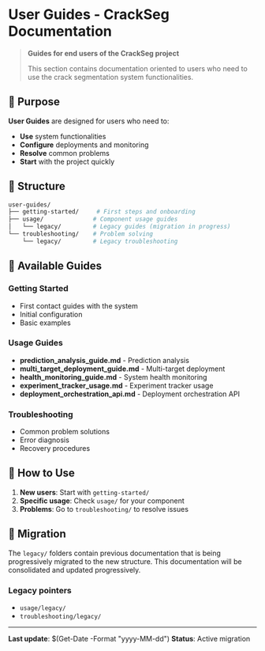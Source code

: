 # User Guides - CrackSeg Documentation

> **Guides for end users of the CrackSeg project**
>
> This section contains documentation oriented to users who need to use the crack segmentation
> system functionalities.

## 🎯 Purpose

**User Guides** are designed for users who need to:

- **Use** system functionalities
- **Configure** deployments and monitoring
- **Resolve** common problems
- **Start** with the project quickly

## 📁 Structure

```bash
user-guides/
├── getting-started/     # First steps and onboarding
├── usage/              # Component usage guides
│   └── legacy/         # Legacy guides (migration in progress)
└── troubleshooting/    # Problem solving
    └── legacy/         # Legacy troubleshooting
```

## 🚀 Available Guides

### **Getting Started**

- First contact guides with the system
- Initial configuration
- Basic examples

### **Usage Guides**

- **prediction_analysis_guide.md** - Prediction analysis
- **multi_target_deployment_guide.md** - Multi-target deployment
- **health_monitoring_guide.md** - System health monitoring
- **experiment_tracker_usage.md** - Experiment tracker usage
- **deployment_orchestration_api.md** - Deployment orchestration API

### **Troubleshooting**

- Common problem solutions
- Error diagnosis
- Recovery procedures

## 📖 How to Use

1. **New users**: Start with `getting-started/`
2. **Specific usage**: Check `usage/` for your component
3. **Problems**: Go to `troubleshooting/` to resolve issues

## 🔄 Migration

The `legacy/` folders contain previous documentation that is being progressively migrated to the
new structure. This documentation will be consolidated and updated progressively.

### Legacy pointers

- `usage/legacy/`
- `troubleshooting/legacy/`

---

**Last update**: $(Get-Date -Format "yyyy-MM-dd")
**Status**: Active migration
